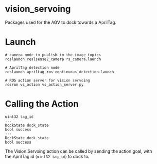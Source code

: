 # vision_servoing
Packages used for the AGV to dock towards a AprilTag.

# Launch
```
# camera node to publish to the image topics
roslaunch realsense2_camera rs_camera.launch

# AprilTag detection node
roslaunch apriltag_ros continuous_detection.launch

# ROS action server for vision servoing
rosrun vs_action vs_action_server.py
```

# Calling the Action

```
uint32 tag_id
---
DockState dock_state
bool success
---
DockState dock_state
bool success
```

The Vision Servoing action can be called by sending the action goal, with the AprilTag id (`uint32 tag_id`) to dock to.
